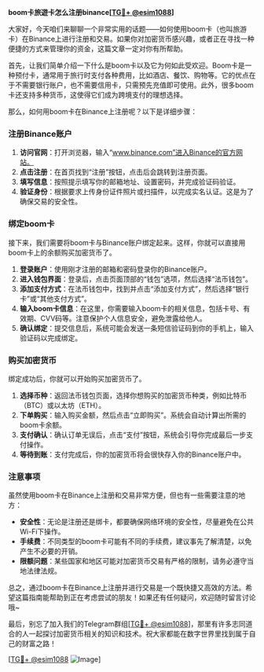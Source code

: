 **boom卡旅遊卡怎么注册binance[[TG💪+ @esim1088](https://t.me/s/esim1088)]**

大家好，今天咱们来聊聊一个非常实用的话题——如何使用boom卡（也叫旅游卡）在Binance上进行注册和交易。如果你对加密货币感兴趣，或者正在寻找一种便捷的方式来管理你的资金，这篇文章一定对你有所帮助。

首先，让我们简单介绍一下什么是boom卡以及它为何如此受欢迎。Boom卡是一种预付卡，通常用于旅行时支付各种费用，比如酒店、餐饮、购物等。它的优点在于不需要银行账户，也不需要信用卡，只需预先充值即可使用。此外，很多boom卡还支持多种货币，这使得它们成为跨境支付的理想选择。

那么，如何用boom卡在Binance上注册呢？以下是详细步骤：

### 注册Binance账户

1. **访问官网**：打开浏览器，输入“www.binance.com”进入Binance的官方网站。
2. **点击注册**：在首页找到“注册”按钮，点击后会跳转到注册页面。
3. **填写信息**：按照提示填写你的邮箱地址、设置密码，并完成验证码验证。
4. **验证身份**：根据要求上传身份证件照片或扫描件，以完成实名认证。这是为了确保交易的安全性。

### 绑定boom卡

接下来，我们需要将boom卡与Binance账户绑定起来。这样，你就可以直接用boom卡上的余额购买加密货币了。

1. **登录账户**：使用刚才注册的邮箱和密码登录你的Binance账户。
2. **进入钱包界面**：登录后，点击页面顶部的“钱包”选项，然后选择“法币钱包”。
3. **添加支付方式**：在法币钱包中，找到并点击“添加支付方式”，然后选择“银行卡”或“其他支付方式”。
4. **输入boom卡信息**：在这里，你需要输入boom卡的相关信息，包括卡号、有效期、CVV码等。注意保护个人信息安全，避免泄露给他人。
5. **确认绑定**：提交信息后，系统可能会发送一条短信验证码到你的手机上，输入验证码以完成绑定。

### 购买加密货币

绑定成功后，你就可以开始购买加密货币了。

1. **选择币种**：返回法币钱包页面，选择你想购买的加密货币种类，例如比特币（BTC）或以太坊（ETH）。
2. **下单购买**：输入购买金额，然后点击“立即购买”。系统会自动计算出所需的boom卡余额。
3. **支付确认**：确认订单无误后，点击“支付”按钮，系统会引导你完成最后一步支付操作。
4. **等待到账**：支付完成后，你的加密货币将会很快存入你的Binance账户中。

### 注意事项

虽然使用boom卡在Binance上注册和交易非常方便，但也有一些需要注意的地方：

- **安全性**：无论是注册还是绑卡，都要确保网络环境的安全性，尽量避免在公共Wi-Fi下操作。
- **手续费**：不同类型的boom卡可能有不同的手续费，建议事先了解清楚，以免产生不必要的开销。
- **限额问题**：某些国家和地区可能对加密货币交易有严格的限制，请务必遵守当地法律法规。

总之，通过boom卡在Binance上注册并进行交易是一个既快捷又高效的方法。希望这篇指南能帮助到正在考虑尝试的朋友！如果还有任何疑问，欢迎随时留言讨论哦~

最后，别忘了加入我们的Telegram群组[[TG💪+ @esim1088](https://t.me/s/esim1088)]，那里有许多志同道合的人一起探讨加密货币相关的知识和技术。祝大家都能在数字世界里找到属于自己的财富之路！

[[TG💪+ @esim1088](https://t.me/s/esim1088) ![Image](https://i.postimg.cc/4NQfJmqS/Snipaste-2025-05-13-00-14-12.png)]